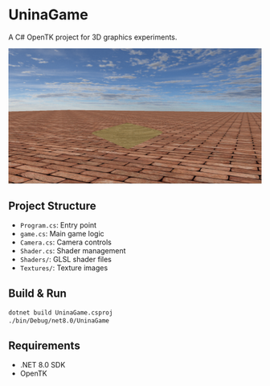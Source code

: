 # UninaGame

A C# OpenTK project for 3D graphics experiments.

![alt text](image.png)

## Project Structure
- `Program.cs`: Entry point
- `game.cs`: Main game logic
- `Camera.cs`: Camera controls
- `Shader.cs`: Shader management
- `Shaders/`: GLSL shader files
- `Textures/`: Texture images

## Build & Run

```
dotnet build UninaGame.csproj
./bin/Debug/net8.0/UninaGame
```

## Requirements
- .NET 8.0 SDK
- OpenTK
